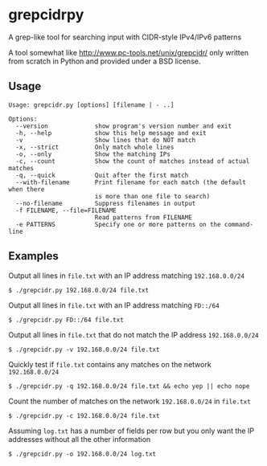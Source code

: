 # grepcidrpy
A grep-like tool for searching input with CIDR-style IPv4/IPv6 patterns

A tool somewhat like
http://www.pc-tools.net/unix/grepcidr/
only written from scratch in Python and provided under a BSD license.

## Usage

```
Usage: grepcidr.py [options] [filename | - ..]

Options:
  --version             show program's version number and exit
  -h, --help            show this help message and exit
  -v                    Show lines that do NOT match
  -x, --strict          Only match whole lines
  -o, --only            Show the matching IPs
  -c, --count           Show the count of matches instead of actual matches
  -q, --quick           Quit after the first match
  --with-filename       Print filename for each match (the default when there
                        is more than one file to search)
  --no-filename         Suppress filenames in output
  -f FILENAME, --file=FILENAME
                        Read patterns from FILENAME
  -e PATTERNS           Specify one or more patterns on the command-line
```

## Examples

Output all lines in `file.txt` with an IP address matching `192.168.0.0/24`

```
$ ./grepcidr.py 192.168.0.0/24 file.txt
```

Output all lines in `file.txt` with an IP address matching `FD::/64`

```
$ ./grepcidr.py FD::/64 file.txt
```

Output all lines in `file.txt` that do not match the IP address
`192.168.0.0/24`

```
$ ./grepcidr.py -v 192.168.0.0/24 file.txt
```

Quickly test if `file.txt` contains any matches on the network
`192.168.0.0/24`

```
$ ./grepcidr.py -q 192.168.0.0/24 file.txt && echo yep || echo nope
```

Count the number of matches on the network `192.168.0.0/24` in `file.txt`

```
$ ./grepcidr.py -c 192.168.0.0/24 file.txt
```

Assuming `log.txt` has a number of fields per row but you only want the
IP addresses without all the other information

```
$ ./grepcidr.py -o 192.168.0.0/24 log.txt
```
